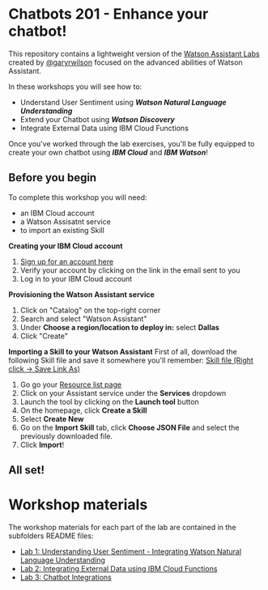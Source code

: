 # Chatbots 201 - Enhance your chatbot! 

This repository contains a lightweight version of the [Watson Assistant Labs](https://github.com/garyrwilson/Watson-Assistant-Labs) created by [@garyrwilson](https://twitter.com/garyrwilson) focused on the advanced abilities of Watson Assistant.

In these workshops you will see how to:
- Understand User Sentiment using _**Watson Natural Language Understanding**_
- Extend your Chatbot using _**Watson Discovery**_
- Integrate External Data using IBM Cloud Functions

Once you've worked through the lab exercises, you'll be fully equipped to create your own chatbot using _**IBM Cloud**_ and _**IBM Watson**_!

## Before you begin

To complete this workshop you will need:
- an IBM Cloud account
- a Watson Assisatnt service
- to import an existing Skill

**Creating your IBM Cloud account**

1. [Sign up for an account here](https://cloud.ibm.com)
2. Verify your account by clicking on the link in the email sent to you
3. Log in to your IBM Cloud account

**Provisioning the Watson Assistant service**
1. Click on "Catalog" on the top-right corner
2. Search and select "Watson Assistant" 
3. Under **Choose a region/location to deploy in:** select **Dallas**
3. Click "Create"

**Importing a Skill to your Watson Assistant**
First of all, download the following Skill file and save it somewhere you'll remember:
[Skill file (Right click -> Save Link As)](https://github.com/IBMDeveloperUK/Watson-Assistant-Labs/raw/master/workspace.json)

1. Go go your [Resource list page](https://cloud.ibm.com/resources)
2. Click on your Assistant service under the **Services** dropdown
3. Launch the tool by clicking on the **Launch tool** button
4. On the homepage, click **Create a Skill**
5. Select **Create New**
6. Go on the **Import Skill** tab, click **Choose JSON File** and select the previously downloaded file.
7. Click **Import**! 

## All set!

# Workshop materials
The workshop materials for each part of the lab are contained in the subfolders README files:
* [Lab 1: Understanding User Sentiment - Integrating Watson Natural Language Understanding](./1-Sentiment)
* [Lab 2: Integrating External Data using IBM Cloud Functions](./2-External)
* [Lab 3: Chatbot Integrations](./3-Integrations)